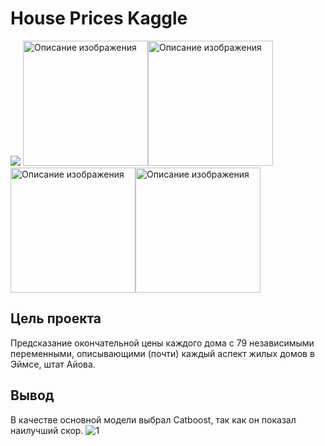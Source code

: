 # House Prices Kaggle

![](https://img.shields.io/badge/Python3-mediumblue) 
<img src = "https://camo.githubusercontent.com/981d48e57e23a4907cebc4eb481799b5882595ea978261f22a3e131dcd6ebee6/68747470733a2f2f70616e6461732e7079646174612e6f72672f7374617469632f696d672f70616e6461732e737667" width = "200" height = "Image height" alt = "Описание изображения" align = "Image position" /><img src = "https://scikit-learn.org/stable/_static/scikit-learn-logo-small.png" width = "200" height = "Image height" alt = "Описание изображения" align = "Image position" /><img src = "https://camo.githubusercontent.com/978ad57e1fba31f89403bdc139b9dbaffe70d32e88e31e4017897d902955dcad/687474703a2f2f73746f726167652e6d64732e79616e6465782e6e65742f6765742d646576746f6f6c732d6f70656e736f757263652f3235303835342f636174626f6f73742d6c6f676f2e706e67" width = "200" height = "Image height" alt = "Описание изображения" align = "Image position" /><img src = "https://matplotlib.org/stable/_static/images/logo2.svg" width = "200" height = "Image height" alt = "Описание изображения" align = "Image position" />

##  Цель проекта
Предсказание окончательной цены каждого дома с 79 независимыми переменными, описывающими (почти) каждый аспект жилых домов в Эймсе, штат Айова.
## Вывод
В качестве основной модели выбрал Catboost, так как он показал наилучший скор.
![1](https://user-images.githubusercontent.com/69916467/204159327-1547f2fe-441b-4ef8-aac0-c942ad6ebff6.png)